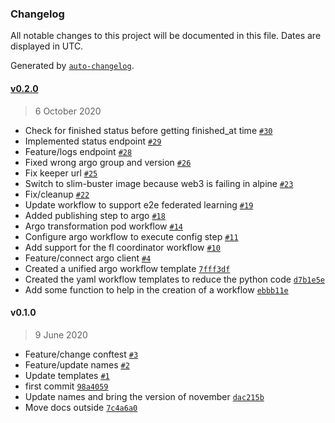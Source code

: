 ### Changelog

All notable changes to this project will be documented in this file. Dates are displayed in UTC.

Generated by [`auto-changelog`](https://github.com/CookPete/auto-changelog).

#### [v0.2.0](https://github.com/keyko-io/nevermind-compute-api/compare/v0.1.0...v0.2.0)

> 6 October 2020

- Check for finished status before getting finished_at time [`#30`](https://github.com/keyko-io/nevermind-compute-api/pull/30)
- Implemented status endpoint [`#29`](https://github.com/keyko-io/nevermind-compute-api/pull/29)
- Feature/logs endpoint [`#28`](https://github.com/keyko-io/nevermind-compute-api/pull/28)
- Fixed wrong argo group and version [`#26`](https://github.com/keyko-io/nevermind-compute-api/pull/26)
- Fix keeper url [`#25`](https://github.com/keyko-io/nevermind-compute-api/pull/25)
- Switch to slim-buster image because web3 is failing in alpine [`#23`](https://github.com/keyko-io/nevermind-compute-api/pull/23)
- Fix/cleanup [`#22`](https://github.com/keyko-io/nevermind-compute-api/pull/22)
- Update workflow to support e2e federated learning [`#19`](https://github.com/keyko-io/nevermind-compute-api/pull/19)
- Added publishing step to argo [`#18`](https://github.com/keyko-io/nevermind-compute-api/pull/18)
- Argo transformation pod workflow [`#14`](https://github.com/keyko-io/nevermind-compute-api/pull/14)
- Configure argo workflow to execute config step [`#11`](https://github.com/keyko-io/nevermind-compute-api/pull/11)
- Add support for the fl coordinator workflow [`#10`](https://github.com/keyko-io/nevermind-compute-api/pull/10)
- Feature/connect argo client [`#4`](https://github.com/keyko-io/nevermind-compute-api/pull/4)
- Created a unified argo workflow template [`7fff3df`](https://github.com/keyko-io/nevermind-compute-api/commit/7fff3dfbe714ae6e86e4db3b00dfe4258e7cc463)
- Created the yaml workflow templates to reduce the python code [`d7b1e5e`](https://github.com/keyko-io/nevermind-compute-api/commit/d7b1e5e543efa1b0297774cc5c9aa8814131671c)
- Add some function to help in the creation of a workflow [`ebbb11e`](https://github.com/keyko-io/nevermind-compute-api/commit/ebbb11e07d513772dbbb00e0e8536d88f17bf698)

#### v0.1.0

> 9 June 2020

- Feature/change conftest [`#3`](https://github.com/keyko-io/nevermind-compute-api/pull/3)
- Feature/update names [`#2`](https://github.com/keyko-io/nevermind-compute-api/pull/2)
- Update templates [`#1`](https://github.com/keyko-io/nevermind-compute-api/pull/1)
- first commit [`98a4059`](https://github.com/keyko-io/nevermind-compute-api/commit/98a40590789bc252316a907935c5ea325582af80)
- Update names and bring the version of november [`dac215b`](https://github.com/keyko-io/nevermind-compute-api/commit/dac215b09ca29231facdf5bf32067fb1cf5cd5b5)
- Move docs outside [`7c4a6a0`](https://github.com/keyko-io/nevermind-compute-api/commit/7c4a6a0660414b5c4ac56ae84d71733d9a0bd08f)
